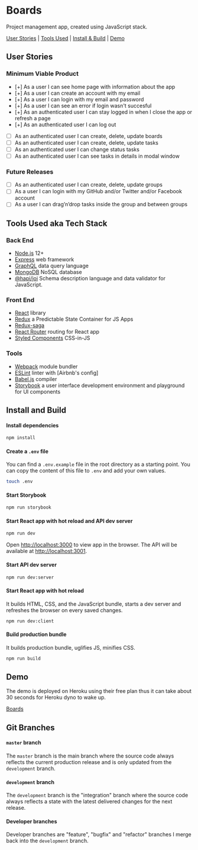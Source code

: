 # Boards

Project management app, created using JavaScript stack.

[User Stories](#user-stories) | [Tools Used](#tools-used-aka-tech-stack) | [Install & Build](#install-and-build) | [Demo](#demo)


## User Stories

### Minimum Viable Product

- [+] As a user I can see home page with information about the app
- [+] As a user I can create an account with my email
- [+] As a user I can login with my email and password
- [+] As a user I can see an error if login wasn't succesful
- [+] As an authenticated user I can stay logged in when I close the app or refresh a page
- [+] As an authenticated user I can log out
- [ ] As an authenticated user I can create, delete, update boards
- [ ] As an authenticated user I can create, delete, update tasks
- [ ] As an authenticated user I can change status tasks
- [ ] As an authenticated user I can see tasks in details in modal window

### Future Releases

- [ ] As an authenticated user I can create, delete, update groups
- [ ] As a user I can login with my GitHub and/or Twitter and/or Facebook account
- [ ] As a user I can drag’n’drop tasks inside the group and between groups

## Tools Used aka Tech Stack

### Back End

- [Node.js](https://nodejs.org/en/) 12+
- [Express](https://expressjs.com/) web framework
- [GraphQL](http://graphql.org/) data query language
- [MongoDB](https://www.mongodb.com/) NoSQL database
- [@hapi/joi](https://hapi.dev/family/joi/) Schema description language and data validator for JavaScript.

### Front End

- [React](https://facebook.github.io/react/) library
- [Redux](https://redux.js.org/) a Predictable State Container for JS Apps
- [Redux-saga](https://redux-saga.js.org/)
- [React Router](https://reacttraining.com/react-router/) routing for React app
- [Styled Components](https://www.styled-components.com/) CSS-in-JS

### Tools

- [Webpack](https://webpack.js.org/) module bundler
- [ESLint](http://eslint.org/) linter with [Airbnb's config]
- [Babel.js](https://babeljs.io/) compiler
- [Storybook](https://storybook.js.org/) a user interface development environment and playground for UI components

## Install and Build

#### Install dependencies

``` bash
npm install
```

#### Create a `.env` file

You can find a `.env.example` file in the root directory as a starting point. You can copy the content of this file to `.env` and add your own values.

``` bash
touch .env
```

#### Start Storybook

```bash
npm run storybook
```

#### Start React app with hot reload and API dev server

``` bash
npm run dev
```

Open [http://localhost:3000](http://localhost:3000) to view app in the browser.
The API will be available at [http://localhost:3001](http://localhost:3001).

#### Start API dev server

``` bash
npm run dev:server
```

#### Start React app with hot reload

It builds HTML, CSS, and the JavaScript bundle, starts a dev server and refreshes the browser on every saved changes.

``` bash
npm run dev:client
```

#### Build production bundle

It builds production bundle, uglifies JS, minifies CSS.

``` bash
npm run build
```

## Demo

The demo is deployed on Heroku using their free plan thus it can take about 30 seconds for Heroku dyno to wake up.

[Boards](https://boards-ostefani.herokuapp.com/)

## Git Branches

#### `master` branch

The `master` branch is the main branch where the source code always reflects the current production release and is only updated from the `development` branch.

#### `development` branch

The `development` branch is the "integration" branch where the source code always reflects a state with the latest delivered changes for the next release.

#### Developer branches

Developer branches are "feature", "bugfix" and "refactor" branches I merge back into the `development` branch.
